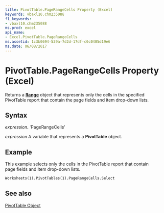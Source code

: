 ```yaml
---
title: PivotTable.PageRangeCells Property (Excel)
keywords: vbaxl10.chm235088
f1_keywords:
- vbaxl10.chm235088
ms.prod: excel
api_name:
- Excel.PivotTable.PageRangeCells
ms.assetid: 1c3b0694-539a-7d2d-17df-c0c0405d19e6
ms.date: 06/08/2017
---
```



# PivotTable.PageRangeCells Property (Excel)

Returns a  **[Range](Excel.Range(objec).md)** object that represents only the cells in the specified PivotTable report that contain the page fields and item drop-down lists.


## Syntax

 _expression_. 'PageRangeCells'

 _expression_ A variable that represents a **PivotTable** object.


## Example

This example selects only the cells in the PivotTable report that contain page fields and item drop-down lists.


```vb
Worksheets(1).PivotTables(1).PageRangeCells.Select
```


## See also


[PivotTable Object](Excel.PivotTable.md)

